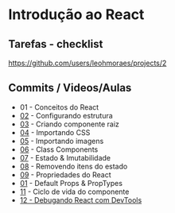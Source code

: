 # Introdução ao React

## Tarefas - checklist
https://github.com/users/leohmoraes/projects/2

## Commits / Videos/Aulas
* 01 - Conceitos do React
* [02](https://github.com/leohmoraes/rocketseat-04/releases/tag/02) - Configurando estrutura
* [03](https://github.com/leohmoraes/rocketseat-04/releases/tag/03) - Criando componente raiz
* [04](https://github.com/leohmoraes/rocketseat-04/releases/tag/04) - Importando CSS
* [05](https://github.com/leohmoraes/rocketseat-04/releases/tag/05) - Importando imagens
* [06](https://github.com/leohmoraes/rocketseat-04/releases/tag/06) - Class Components
* [07](https://github.com/leohmoraes/rocketseat-04/releases/tag/07) - Estado & Imutabilidade
* [08](https://github.com/leohmoraes/rocketseat-04/releases/tag/08) - Removendo itens do estado
* [09](https://github.com/leohmoraes/rocketseat-04/releases/tag/09) - Propriedades do React
* [01](https://github.com/leohmoraes/rocketseat-04/releases/tag/10) - Default Props & PropTypes
* [11](https://github.com/leohmoraes/rocketseat-04/releases/tag/11) - Ciclo de vida do componente
* [12 - Debugando React com DevTools](https://chrome.google.com/webstore/detail/react-developer-tools/fmkadmapgofadopljbjfkapdkoienihi)
